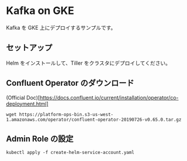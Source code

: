 # Kafka on GKE
Kafka を GKE 上にデプロイするサンプルです。

## セットアップ
Helm をインストールして、Tiller をクラスタにデプロイしてください。

## Confluent Operator のダウンロード
(Official Doc)[https://docs.confluent.io/current/installation/operator/co-deployment.html]

```
wget https://platform-ops-bin.s3-us-west-1.amazonaws.com/operator/confluent-operator-20190726-v0.65.0.tar.gz
```

## Admin Role の設定
```
kubectl apply -f create-helm-service-account.yaml
```


